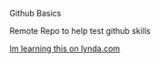 Github Basics

Remote Repo to help test github skills

[Im learning this on lynda.com](http://www.lynda.com)
